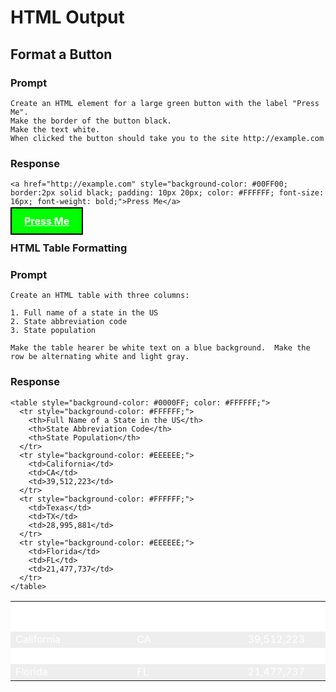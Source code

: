 # HTML Output

## Format a Button
### Prompt

```
Create an HTML element for a large green button with the label "Press Me".
Make the border of the button black.
Make the text white.
When clicked the button should take you to the site http://example.com
```

### Response

```
<a href="http://example.com" style="background-color: #00FF00; border:2px solid black; padding: 10px 20px; color: #FFFFFF; font-size: 16px; font-weight: bold;">Press Me</a>
```

<a href="http://example.com" style="background-color: #00FF00; border:2px solid black; padding: 10px 20px; color: #FFFFFF; font-size: 16px; font-weight: bold;">Press Me</a>

### HTML Table Formatting

### Prompt

```
Create an HTML table with three columns:

1. Full name of a state in the US
2. State abbreviation code
3. State population

Make the table hearer be white text on a blue background.  Make the row be alternating white and light gray.
```

### Response

```
<table style="background-color: #0000FF; color: #FFFFFF;">
  <tr style="background-color: #FFFFFF;">
    <th>Full Name of a State in the US</th>
    <th>State Abbreviation Code</th>
    <th>State Population</th>
  </tr>
  <tr style="background-color: #EEEEEE;">
    <td>California</td>
    <td>CA</td>
    <td>39,512,223</td>
  </tr>
  <tr style="background-color: #FFFFFF;">
    <td>Texas</td>
    <td>TX</td>
    <td>28,995,881</td>
  </tr>
  <tr style="background-color: #EEEEEE;">
    <td>Florida</td>
    <td>FL</td>
    <td>21,477,737</td>
  </tr>
</table>
```

<table style="background-color: #0000FF; color: #FFFFFF;">
  <tr style="background-color: #FFFFFF;">
    <th>Full Name of a State in the US</th>
    <th>State Abbreviation Code</th>
    <th>State Population</th>
  </tr>
  <tr style="background-color: #EEEEEE;">
    <td>California</td>
    <td>CA</td>
    <td>39,512,223</td>
  </tr>
  <tr style="background-color: #FFFFFF;">
    <td>Texas</td>
    <td>TX</td>
    <td>28,995,881</td>
  </tr>
  <tr style="background-color: #EEEEEE;">
    <td>Florida</td>
    <td>FL</td>
    <td>21,477,737</td>
  </tr>
</table>